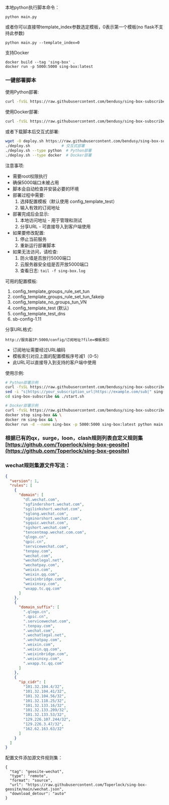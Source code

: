 本地python执行脚本命令：

```
python main.py
```

或者你可以直接带template_index参数选定模板，0表示第一个模板(no flask不支持此参数)

```
python main.py --template_index=0
```

支持Docker

```
docker build --tag 'sing-box' .
docker run -p 5000:5000 sing-box:latest
```

### 一键部署脚本

使用Python部署:
```bash
curl -fsSL https://raw.githubusercontent.com/bendusy/sing-box-subscribe/main/deploy.sh | bash -s -- --type python
```

使用Docker部署:
```bash
curl -fsSL https://raw.githubusercontent.com/bendusy/sing-box-subscribe/main/deploy.sh | bash -s -- --type docker
```

或者下载脚本后交互式部署:
```bash
wget -O deploy.sh https://raw.githubusercontent.com/bendusy/sing-box-subscribe/main/deploy.sh && chmod +x deploy.sh
./deploy.sh              # 交互式部署
./deploy.sh --type python  # Python部署
./deploy.sh --type docker  # Docker部署
```

注意事项:
- 需要root权限执行
- 确保5000端口未被占用
- 脚本会自动检查并安装必要的环境
- 部署过程中需要:
  1. 选择配置模板（默认使用 config_template_test）
  2. 输入有效的订阅地址
- 部署完成后会显示:
  1. 本地访问地址 - 用于管理和测试
  2. 分享URL - 可直接导入到客户端使用
- 如果要修改配置:
  1. 停止当前服务
  2. 重新运行部署脚本
- 如果无法访问，请检查:
  1. 防火墙是否放行5000端口
  2. 云服务器安全组是否开放5000端口
  3. 查看日志: `tail -f sing-box.log`

可用的配置模板:
1. config_template_groups_rule_set_tun
2. config_template_groups_rule_set_tun_fakeip
3. config_template_no_groups_tun_VN
4. config_template_test (默认)
5. config_template_test_dns
6. sb-config-1.11

分享URL格式:
```
http://服务器IP:5000/config/订阅地址?file=模板索引
```
- 订阅地址需要经过URL编码
- 模板索引对应上面的配置模板序号减1（0-5）
- 此URL可以直接导入到支持的客户端中使用

使用示例:
```bash
# Python部署示例
curl -fsSL https://raw.githubusercontent.com/bendusy/sing-box-subscribe/main/deploy.sh | bash -s python && \
sed -i "s|https://your_subscription_url|https://example.com/sub|" sing-box-subscribe/start.sh && \
cd sing-box-subscribe && ./start.sh

# Docker部署示例
curl -fsSL https://raw.githubusercontent.com/bendusy/sing-box-subscribe/main/deploy.sh | bash -s docker && \
docker stop sing-box && \
docker rm sing-box && \
docker run -d --name sing-box -p 5000:5000 sing-box:latest python main.py --template_index=3 "https://example.com/sub"
```

### 根据已有的qx，surge，loon，clash规则列表自定义规则集[https://github.com/Toperlock/sing-box-geosite](https://github.com/Toperlock/sing-box-geosite)

### wechat规则集源文件写法：
```json
{
  "version": 1,
  "rules": [
    {
      "domain": [
        "dl.wechat.com",
        "sgfindershort.wechat.com",
        "sgilinkshort.wechat.com",
        "sglong.wechat.com",
        "sgminorshort.wechat.com",
        "sgquic.wechat.com",
        "sgshort.wechat.com",
        "tencentmap.wechat.com.com",
        "qlogo.cn",
        "qpic.cn",
        "servicewechat.com",
        "tenpay.com",
        "wechat.com",
        "wechatlegal.net",
        "wechatpay.com",
        "weixin.com",
        "weixin.qq.com",
        "weixinbridge.com",
        "weixinsxy.com",
        "wxapp.tc.qq.com"
      ]
    },
    {
      "domain_suffix": [
        ".qlogo.cn",
        ".qpic.cn",
        ".servicewechat.com",
        ".tenpay.com",
        ".wechat.com",
        ".wechatlegal.net",
        ".wechatpay.com",
        ".weixin.com",
        ".weixin.qq.com",
        ".weixinbridge.com",
        ".weixinsxy.com",
        ".wxapp.tc.qq.com"
      ]
    },
    {
      "ip_cidr": [
        "101.32.104.4/32",
        "101.32.104.41/32",
        "101.32.104.56/32",
        "101.32.118.25/32",
        "101.32.133.16/32",
        "101.32.133.209/32",
        "101.32.133.53/32",
        "129.226.107.244/32",
        "129.226.3.47/32",
        "162.62.163.63/32"
      ]
    }
  ]
}
```
配置文件添加源文件规则集：
```
{
  "tag": "geosite-wechat",
  "type": "remote",
  "format": "source",
  "url": "https://raw.githubusercontent.com/Toperlock/sing-box-geosite/main/wechat.json",
  "download_detour": "auto"
}
```

